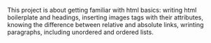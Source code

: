This project is about getting familiar with html basics: writing html boilerplate and headings, inserting images tags with their attributes, knowing the difference between relative and absolute links, wrinting paragraphs, including unordered and ordered lists.